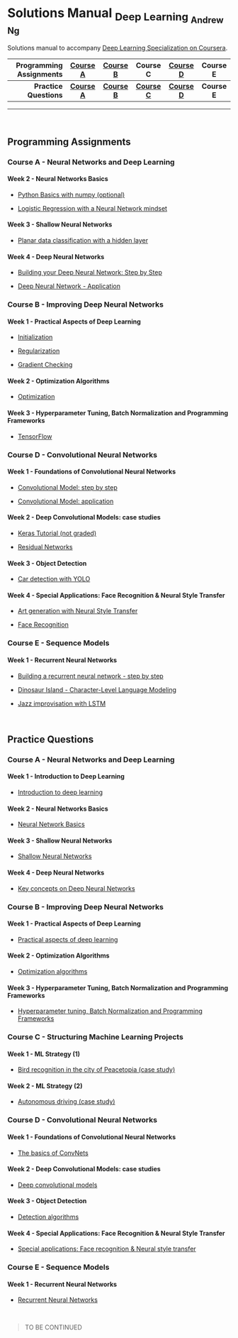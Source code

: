 # Solutions Manual <sub>Deep Learning <sub>Andrew Ng</sub></sub>
Solutions manual to accompany [Deep Learning Specialization on Coursera](https://www.coursera.org/specializations/deep-learning).

| **Programming Assignments** | [**Course A**](https://github.com/bugstop/coursera-deep-learning-solutions#course-a---neural-networks-and-deep-learning) | [**Course B**](https://github.com/bugstop/coursera-deep-learning-solutions#course-b---improving-deep-neural-networks) | **Course C** | [**Course D**](https://github.com/bugstop/coursera-deep-learning-solutions#course-d---convolutional-neural-networks) | **Course E** |
| --------------------------------: | :----------: | :----------: | :----------: | :----------: | :----------: |
|      **Practice Questions** | [**Course A**](https://github.com/bugstop/coursera-deep-learning-solutions#course-a---neural-networks-and-deep-learning-1) | [**Course B**](https://github.com/bugstop/coursera-deep-learning-solutions#course-b---improving-deep-neural-networks-1) | [**Course C**](https://github.com/bugstop/coursera-deep-learning-solutions#course-c---structuring-machine-learning-projects) | [**Course D**](https://github.com/bugstop/coursera-deep-learning-solutions#course-c---structuring-machine-learning-projects) | **Course E** |

------
<br>

## Programming Assignments

### Course A - Neural Networks and Deep Learning

#### Week 2 - Neural Networks Basics

- [Python Basics with numpy (optional)](https://github.com/bugstop/coursera-deep-learning-solutions/blob/master/A%20-%20Neural%20Networks%20and%20Deep%20Learning/week%202/Python_Basics_With_Numpy_v3a.ipynb)

- [Logistic Regression with a Neural Network mindset](https://github.com/bugstop/coursera-deep-learning-solutions/blob/master/A%20-%20Neural%20Networks%20and%20Deep%20Learning/week%202/Logistic_Regression_with_a_Neural_Network_mindset_v6a.ipynb)

#### Week 3 - Shallow Neural Networks

- [Planar data classification with a hidden layer](https://github.com/bugstop/coursera-deep-learning-solutions/blob/master/A%20-%20Neural%20Networks%20and%20Deep%20Learning/week%203/Planar_data_classification_with_onehidden_layer_v6c.ipynb)

#### Week 4 - Deep Neural Networks

- [Building your Deep Neural Network: Step by Step](https://github.com/bugstop/coursera-deep-learning-solutions/blob/master/A%20-%20Neural%20Networks%20and%20Deep%20Learning/week%204/Building_your_Deep_Neural_Network_Step_by_Step_v8a.ipynb)

- [Deep Neural Network - Application](https://github.com/bugstop/coursera-deep-learning-solutions/blob/master/A%20-%20Neural%20Networks%20and%20Deep%20Learning/week%204/Deep_Neural_Network_Application_v8.ipynb)

### Course B - Improving Deep Neural Networks

#### Week 1 - Practical Aspects of Deep Learning

- [Initialization](https://github.com/bugstop/coursera-deep-learning-solutions/blob/master/B%20-%20Improving%20Deep%20Neural%20Networks/week%201/Initialization.ipynb)

- [Regularization](https://github.com/bugstop/coursera-deep-learning-solutions/blob/master/B%20-%20Improving%20Deep%20Neural%20Networks/week%201/Regularization_v2a.ipynb)

- [Gradient Checking](https://github.com/bugstop/coursera-deep-learning-solutions/blob/master/B%20-%20Improving%20Deep%20Neural%20Networks/week%201/Gradient_Checking_v1.ipynb)

#### Week 2 - Optimization Algorithms

- [Optimization](https://github.com/bugstop/coursera-deep-learning-solutions/blob/master/B%20-%20Improving%20Deep%20Neural%20Networks/week%202/Optimization_methods_v1b.ipynb)

#### Week 3 - Hyperparameter Tuning, Batch Normalization and Programming Frameworks

- [TensorFlow](https://github.com/bugstop/coursera-deep-learning-solutions/blob/master/B%20-%20Improving%20Deep%20Neural%20Networks/week%203/TensorFlow_Tutorial_v3b.ipynb)

### Course D - Convolutional Neural Networks

#### Week 1 - Foundations of Convolutional Neural Networks

- [Convolutional Model: step by step](https://github.com/bugstop/coursera-deep-learning-solutions/blob/master/D%20-%20Convolutional%20Neural%20Networks/week%201/Convolution_model_Step_by_Step_v2a.ipynb)

- [Convolutional Model: application](https://github.com/bugstop/coursera-deep-learning-solutions/blob/master/D%20-%20Convolutional%20Neural%20Networks/week%201/Convolution_model_Application_v1a.ipynb)

#### Week 2 - Deep Convolutional Models: case studies

- [Keras Tutorial (not graded)](https://github.com/bugstop/coursera-deep-learning-solutions/blob/master/D%20-%20Convolutional%20Neural%20Networks/week%202/Keras_Tutorial_v2a.ipynb)

- [Residual Networks](https://github.com/bugstop/coursera-deep-learning-solutions/blob/master/D%20-%20Convolutional%20Neural%20Networks/week%202/Residual_Networks_v2a.ipynb)

#### Week 3 - Object Detection

- [Car detection with YOLO](https://github.com/bugstop/coursera-deep-learning-solutions/blob/master/D%20-%20Convolutional%20Neural%20Networks/week%203/Autonomous_driving_application_Car_detection_v3a.ipynb)

#### Week 4 - Special Applications: Face Recognition & Neural Style Transfer

- [Art generation with Neural Style Transfer](https://github.com/bugstop/coursera-deep-learning-solutions/blob/master/D%20-%20Convolutional%20Neural%20Networks/week%204/Art_Generation_with_Neural_Style_Transfer_v3a.ipynb)

- [Face Recognition](https://github.com/bugstop/coursera-deep-learning-solutions/blob/master/D%20-%20Convolutional%20Neural%20Networks/week%204/Face_Recognition_v3a.ipynb)

### Course E - Sequence Models

#### Week 1 - Recurrent Neural Networks

- [Building a recurrent neural network - step by step](https://github.com/bugstop/coursera-deep-learning-solutions/blob/master/E%20-%20Sequence%20Models/week%201/Building_a_Recurrent_Neural_Network_Step_by_Step_v3a.ipynb)

- [Dinosaur Island - Character-Level Language Modeling](https://github.com/bugstop/coursera-deep-learning-solutions/blob/master/E%20-%20Sequence%20Models/week%201/Dinosaurus_Island_Character_level_language_model_final_v3a.ipynb)

- [Jazz improvisation with LSTM](https://github.com/bugstop/coursera-deep-learning-solutions/blob/master/E%20-%20Sequence%20Models/week%201/Improvise_a_Jazz_Solo_with_an_LSTM_Network_v3a.ipynb)

<br>

## Practice Questions

### Course A - Neural Networks and Deep Learning

#### Week 1 - Introduction to Deep Learning

- [Introduction to deep learning](https://github.com/bugstop/coursera-deep-learning-solutions/blob/master/A%20-%20Neural%20Networks%20and%20Deep%20Learning/week%201/Introduction_to_Deep_Learning.md)

#### Week 2 - Neural Networks Basics

- [Neural Network Basics](https://github.com/bugstop/coursera-deep-learning-solutions/blob/master/A%20-%20Neural%20Networks%20and%20Deep%20Learning/week%202/Neural_Network_Basics.md)

#### Week 3 - Shallow Neural Networks

- [Shallow Neural Networks](https://github.com/bugstop/coursera-deep-learning-solutions/blob/master/A%20-%20Neural%20Networks%20and%20Deep%20Learning/week%203/Shallow_Neural_Networks.md)

#### Week 4 - Deep Neural Networks

- [Key concepts on Deep Neural Networks](https://github.com/bugstop/coursera-deep-learning-solutions/blob/master/A%20-%20Neural%20Networks%20and%20Deep%20Learning/week%204/Key_concepts_on_Deep_Neural_Networks.md)

### Course B - Improving Deep Neural Networks

#### Week 1 - Practical Aspects of Deep Learning

- [Practical aspects of deep learning](https://github.com/bugstop/coursera-deep-learning-solutions/blob/master/B%20-%20Improving%20Deep%20Neural%20Networks/week%201/Practical_aspects_of_deep_learning.md)

#### Week 2 - Optimization Algorithms

- [Optimization algorithms](https://github.com/bugstop/coursera-deep-learning-solutions/blob/master/B%20-%20Improving%20Deep%20Neural%20Networks/week%202/Optimization_algorithms.md)

#### Week 3 - Hyperparameter Tuning, Batch Normalization and Programming Frameworks

- [Hyperparameter tuning, Batch Normalization and Programming Frameworks](https://github.com/bugstop/coursera-deep-learning-solutions/blob/master/B%20-%20Improving%20Deep%20Neural%20Networks/week%203/Hyperparameter_tuning_Batch_Normalization_Programming_Frameworks.md)

### Course C - Structuring Machine Learning Projects

#### Week 1 - ML Strategy (1)

- [Bird recognition in the city of Peacetopia (case study)](https://github.com/bugstop/coursera-deep-learning-solutions/blob/master/C%20-%20Structuring%20Machine%20Learning%20Projects/week%201/Bird_recognition_in_the_city_of_Peacetopia.md)

#### Week 2 - ML Strategy (2)

- [Autonomous driving (case study)](https://github.com/bugstop/coursera-deep-learning-solutions/blob/master/C%20-%20Structuring%20Machine%20Learning%20Projects/week%202/Autonomous_driving.md)

### Course D - Convolutional Neural Networks

#### Week 1 - Foundations of Convolutional Neural Networks

- [The basics of ConvNets](https://github.com/bugstop/coursera-deep-learning-solutions/blob/master/D%20-%20Convolutional%20Neural%20Networks/week%201/The_basics_of_ConvNets.md)

#### Week 2 - Deep Convolutional Models: case studies

- [Deep convolutional models](https://github.com/bugstop/coursera-deep-learning-solutions/blob/master/D%20-%20Convolutional%20Neural%20Networks/week%202/Deep_convolutional_models.md)

#### Week 3 - Object Detection

- [Detection algorithms](https://github.com/bugstop/coursera-deep-learning-solutions/blob/master/D%20-%20Convolutional%20Neural%20Networks/week%203/Detection_algorithms.md)

#### Week 4 - Special Applications: Face Recognition & Neural Style Transfer

- [Special applications: Face recognition & Neural style transfer](https://github.com/bugstop/coursera-deep-learning-solutions/blob/master/D%20-%20Convolutional%20Neural%20Networks/week%204/Special_applications.md)

### Course E - Sequence Models

#### Week 1 - Recurrent Neural Networks

- [Recurrent Neural Networks](https://github.com/bugstop/coursera-deep-learning-solutions/blob/master/E%20-%20Sequence%20Models/week%201/Recurrent_Neural_Networks.md)

<br>

> TO BE CONTINUED